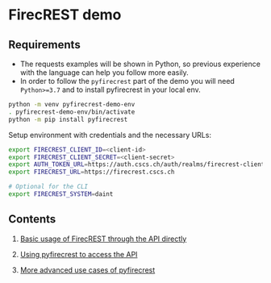 # FirecREST demo

## Requirements

- The requests examples will be shown in Python, so previous experience with the language can help you follow more easily.
- In order to follow the `pyfirecrest` part of the demo you will need `Python>=3.7` and to install pyfirecrest in your local env.

```bash
python -m venv pyfirecrest-demo-env
. pyfirecrest-demo-env/bin/activate
python -m pip install pyfirecrest
```

Setup environment with credentials and the necessary URLs:

```bash
export FIRECREST_CLIENT_ID=<client-id>
export FIRECREST_CLIENT_SECRET=<client-secret>
export AUTH_TOKEN_URL=https://auth.cscs.ch/auth/realms/firecrest-clients/protocol/openid-connect/token
export FIRECREST_URL=https://firecrest.cscs.ch

# Optional for the CLI
export FIRECREST_SYSTEM=daint
```

## Contents

1. [Basic usage of FirecREST through the API directly](part1.md)

2. [Using pyfirecrest to access the API](part2.md)

3. [More advanced use cases of pyfirecrest](part3.md)
